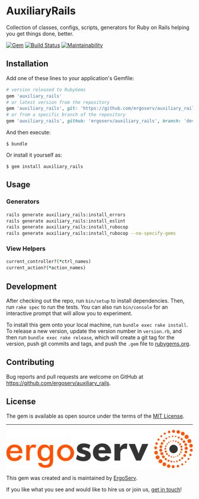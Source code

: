 # AuxiliaryRails

Collection of classes, configs, scripts, generators for Ruby on Rails helping you get things done, better.

[![Gem](https://img.shields.io/gem/v/auxiliary_rails.svg)](https://rubygems.org/gems/auxiliary_rails)
[![Build Status](https://travis-ci.org/ergoserv/auxiliary_rails.svg?branch=master)](https://travis-ci.org/ergoserv/auxiliary_rails)
[![Maintainability](https://api.codeclimate.com/v1/badges/a317c4893a804ce577ab/maintainability)](https://codeclimate.com/github/ergoserv/auxiliary_rails/maintainability)

## Installation

Add one of these lines to your application's Gemfile:

```ruby
# version released to RubyGems
gem 'auxiliary_rails'
# or latest version from the repository
gem 'auxiliary_rails', git: 'https://github.com/ergoserv/auxiliary_rails'
# or from a specific branch of the repository
gem 'auxiliary_rails', github: 'ergoserv/auxiliary_rails', branch: 'develop'
```

And then execute:

    $ bundle

Or install it yourself as:

    $ gem install auxiliary_rails

## Usage

### Generators

```sh
rails generate auxiliary_rails:install_errors
rails generate auxiliary_rails:install_eslint
rails generate auxiliary_rails:install_rubocop
rails generate auxiliary_rails:install_rubocop --no-specify-gems
```

### View Helpers

```ruby
current_controller?(*ctrl_names)
current_action?(*action_names)
```

## Development

After checking out the repo, run `bin/setup` to install dependencies. Then, run `rake spec` to run the tests. You can also run `bin/console` for an interactive prompt that will allow you to experiment.

To install this gem onto your local machine, run `bundle exec rake install`. To release a new version, update the version number in `version.rb`, and then run `bundle exec rake release`, which will create a git tag for the version, push git commits and tags, and push the `.gem` file to [rubygems.org](https://rubygems.org).

## Contributing

Bug reports and pull requests are welcome on GitHub at https://github.com/ergoserv/auxiliary_rails.

## License

The gem is available as open source under the terms of the [MIT License](https://opensource.org/licenses/MIT).

-------------------------------------------------------------------------------

[![alt text](https://raw.githubusercontent.com/ergoserv/auxiliary_rails/master/assets/ErgoServ_horizontalColor@sign+text+bg.png "ErgoServ - Web and Mobile Development Company")](https://www.ergoserv.com)

This gem was created and is maintained by [ErgoServ](https://www.ergoserv.com).

If you like what you see and would like to hire us or join us, [get in touch](https://www.ergoserv.com)!

